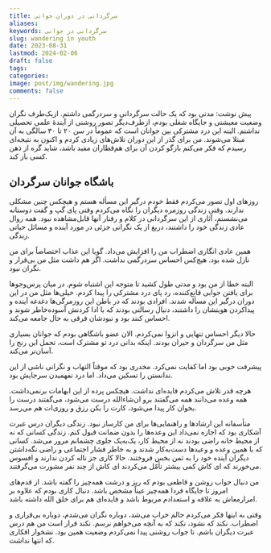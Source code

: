 ```yaml
---
title: سرگردانی در دوران جوانی
aliases: 
keywords: سرگردانی در جوانی
slug: wandering in youth
date: 2023-08-31
lastmod: 2024-02-06
draft: false
tags: 
categories: 
image: post/img/wandering.jpg
comments: false
---
```


پیش نوشت: مدتی بود که یک حالت سرگردانی و سردرگمی داشتم. ازیک‌طرف نگران وضعیت معیشتی و جایگاه شغلی بودم، ازطرف‌دیگر تصور روشنی از آیندۀ علمی تحصیلی نداشتم. البته این درد مشترکی بین جوانان است که عموماً در سن ۲۰ تا ۳۰ سالگی به آن مبتلا می‌شوند. من برای گذر از این دوران تلاش‌های زیادی کردم و اکنون به نتیجه‌ای رسیدم که فکر می‌کنم بازگو کردن آن برای هم‌قطاران مفید باشد، شاید گره از ذهن کسی باز کند.


## باشگاه جوانان سرگردان

روزهای اول تصور می‌کردم فقط خودم درگیر این مسأله هستم و هیچکس چنین مشکلی ندارند. وقتی زندگی روزمره دیگران را نگاه می‌کردم وقتی پای گپ و گفت دوستانه می‌نشستم، آثاری از این سرگردانی در کلام و رفتار آنها قابل‌مشاهده نبود. همه روال عادی زندگی خود را داشتند، دریغ از یک نگرانی جزئی در مورد آینده و مسائل حیاتی زندگی.

همین عادی انگاری اضطراب من را افزایش می‌داد. گویا این عذاب اختصاصاً برای من نازل شده بود. هیچ‌کس احساس سردرگمی نداشت. اگر هم داشت مثل من بی‌قرار و نگران نبود.

البته خطا از من بود و مدتی طول کشید تا متوجه این اشتباه شوم. در میان پرس‌وجوها برای یافتن جوابی قانع‌کننده، رد پای درد مشترکی را پیدا کردم. خیلی‌ها مثل من در این دوران درگیر این مسأله شدند. افرادی بودند که در باطن این روزمرگی‌ها دغدغه آینده و پیداکردن هویتشان را داشتند، دنبال رسالتی بودند که با ادا کردنش آسوده‌خاطر شوند و احساس کنند بود و نبودشان فرقی به حال جامعه می‌کند.

حالا دیگر احساس تنهایی و انزوا نمی‌کردم. الان عضو باشگاهی بودم که جوانان بسیاری مثل من سرگردان و حیران بودند. اینکه بدانی درد تو مشترک است، تحمل این رنج را آسان‌تر می‌کند.

پیشرفت خوبی بود اما کفایت نمی‌کرد. مخدری بود که موقتاً التهاب و نگرانی ناشی از این ندانستن را تسکین می‌داد. اما درد نفهمیدن سرجایش بود.

هرچه قدر تلاش می‌کردم فایده‌ای نداشت. هیچکس پرده از این ابهامات برنمی‌داشت. همه وعده می‌دانند همه می‌گفتند برو ان‌شاءالله درست می‌شود، می‌گفتند درست را بخوان کار پیدا می‌شود، کارت را بکن رزق و روزی‌ات هم می‌رسد.

متأسفانه این ارشادها و راهنمایی‌ها برای من کارساز نبود. زندگی دیگران درس عبرت آشکاری بود که اجازه نمی‌داد این وعده‌ها را بدون ضمانت قبول کنم. زندگی کسانی که نه از محیط خانه راضی بودند نه از محیط کار، یک‌به‌یک جلوی چشمانم مرور می‌شد. کسانی که با همین وعده و وعیدها دست‌به‌کار شدند و به خاطر فشار اجتماعی و راضی نگه‌داشتن دیگران آینده خود را به ثمن بخس فروختند. حالا کاری جز ناله کردن ندارند و افسوس می‌خورند که ای کاش کمی بیشتر تأمّل می‌کردند ای کاش از چند نفر مشورت می‌گرفتند.

من دنبال جواب روشن و قاطعی بودم که ریز و درشت همه‌چیز را گفته باشد. از قدم‌های امروز تا جایگاه فردا همه‌چیز عیناً مشخص باشد. دنبال کاری بودم که علاوه بر امرارمعاش به علاقه و استعدادم مربوط باشد و فایده‌ای هم برای خلق الله داشته باشد.

وقتی به اینها فکر می‌کردم حالم خراب می‌شد، دوباره نگران می‌شدم، دوباره بی‌قراری و اضطراب. نکند که نشود، نکند که به آنچه می‌خواهم نرسم. نکند قرار است من هم درس عبرت دیگران باشم. تا جواب روشنی پیدا نمی‌کردم وضعیت همین بود. نشخوار افکاری که انتها نداشت.